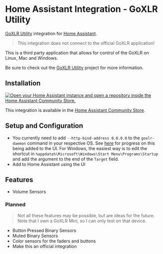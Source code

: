 # Home Assistant Integration - GoXLR Utility

[GoXLR Utility](https://github.com/GoXLR-on-Linux/goxlr-utility) integration for [Home Assistant](https://www.home-assistant.io/).

> This integration does not connect to the official GoXLR application!

This is a third party application that allows for control of the GoXLR on Linux, Mac and Windows.

Be sure to check out the [GoXLR Utility](https://github.com/GoXLR-on-Linux/goxlr-utility) project for more information.

## Installation

[![Open your Home Assistant instance and open a repository inside the Home Assistant Community Store.](https://my.home-assistant.io/badges/hacs_repository.svg)](https://my.home-assistant.io/redirect/hacs_repository/?owner=timmo001&repository=homeassistant-integration-goxlr-utility&category=integration)

This integration is available in the [Home Assistant Community Store](https://hacs.xyz/).

## Setup and Configuration

- You currently need to add `--http-bind-address 0.0.0.0` to the `goxlr-daemon` command in your respective OS. See [here](https://github.com/GoXLR-on-Linux/goxlr-utility/issues/64) for progress on this being added to the UI. For Windows, the easiest way is to edit the shortcut in `%appdata%\Microsoft\Windows\Start Menu\Programs\Startup` and add the argument to the end of the `Target` field.
- Add to Home Assistant using the UI

## Features

- Volume Sensors

### Planned

> Not all these features may be possible, but are ideas for the future. Note that I own a GoXLR Mini, so I can only test on that device.

- Button Pressed Binary Sensors
- Muted Binary Sensors
- Color sensors for the faders and buttons
- Make this an official integration
